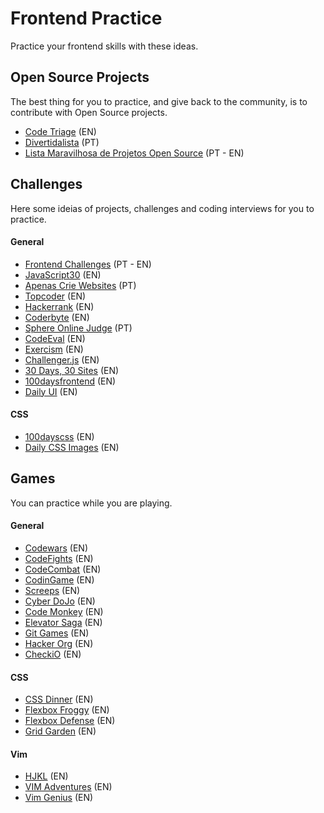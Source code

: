 # Frontend Practice
Practice your frontend skills with these ideas.

## Open Source Projects
The best thing for you to practice, and give back to the community, is to contribute with Open Source projects.

- [Code Triage](https://www.codetriage.com/) (EN)
- [Divertidalista](https://github.com/training-center/divertidalista) (PT)
- [Lista Maravilhosa de Projetos Open Source](https://github.com/camilatigre/listamaravilhosaopensource) (PT - EN)

## Challenges
Here some ideias of projects, challenges and coding interviews for you to practice.

#### General
- [Frontend Challenges](https://github.com/LFeh/frontend-challenges) (PT - EN)
- [JavaScript30](https://javascript30.com/) (EN)
- [Apenas Crie Websites](https://github.com/estevanmaito/apenas-crie-websites) (PT)
- [Topcoder](https://www.topcoder.com) (EN)
- [Hackerrank](https://www.hackerrank.com/) (EN)
- [Coderbyte](https://coderbyte.com/) (EN)
- [Sphere Online Judge](http://br.spoj.com/) (PT)
- [CodeEval](https://www.codeeval.com/) (EN)
- [Exercism](http://exercism.io/) (EN)
- [Challenger.js](http://rileyjshaw.com/challenger/) (EN)
- [30 Days, 30 Sites](http://www.subscribepage.com/30days30sites) (EN)
- [100daysfrontend](http://100daysfrontend.com/) (EN)
- [Daily UI](http://www.dailyui.co/) (EN)

#### CSS
- [100dayscss](https://100dayscss.com/) (EN)
- [Daily CSS Images](http://dailycssimages.com/) (EN)

## Games
You can practice while you are playing.

#### General
- [Codewars](https://www.codewars.com/) (EN)
- [CodeFights](https://codefights.com/) (EN)
- [CodeCombat](https://codecombat.com/) (EN)
- [CodinGame](https://www.codingame.com/) (EN)
- [Screeps](https://screeps.com/) (EN)
- [Cyber DoJo](http://www.cyber-dojo.org/) (EN)
- [Code Monkey](https://www.playcodemonkey.com/) (EN)
- [Elevator Saga](http://play.elevatorsaga.com/) (EN)
- [Git Games](http://www.git-game.com/) (EN)
- [Hacker Org](http://www.hacker.org/) (EN)
- [CheckiO](https://checkio.org/) (EN)

#### CSS  
- [CSS Dinner](https://flukeout.github.io/) (EN)
- [Flexbox Froggy](http://flexboxfroggy.com/) (EN)
- [Flexbox Defense](http://www.flexboxdefense.com/) (EN)
- [Grid Garden](http://cssgridgarden.com/) (EN)


#### Vim
- [HJKL](http://www.vim.org/scripts/script.php?script_id=3409) (EN)
- [VIM Adventures](https://vim-adventures.com/) (EN)
- [Vim Genius](http://www.vimgenius.com/) (EN)

